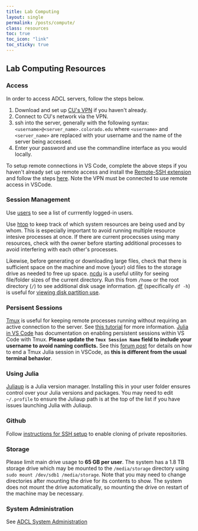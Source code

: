 ```yaml
---
title: Lab Computing
layout: single 
permalink: /posts/compute/
class: resources
toc: true
toc_icon: "link"
toc_sticky: true
---
```


## Lab Computing Resources
### Access
In order to access ADCL servers, follow the steps below.

1. Download and set up [CU's VPN](https://oit.colorado.edu/services/network-internet-services/vpn) if you haven't already.
2. Connect to CU's network via the VPN.
3. ssh into the server, generally with the following syntax: `<username>@<server_name>.colorado.edu` where `<username>` and `<server_name>` are replaced with your username and the name of the server being accessed.
4. Enter your password and use the commandline interface as you would locally.

To setup remote connections in VS Code, complete the above steps if you haven't already set up remote access and install the [Remote-SSH extension](https://marketplace.visualstudio.com/items?itemName=ms-vscode-remote.remote-ssh) and follow the steps [here](https://code.visualstudio.com/docs/remote/ssh#_connect-to-a-remote-host). Note the VPN must be connected to use remote access in VSCode.

### Session Management
Use [users](https://linux.die.net/man/1/users) to see a list of currrently logged-in users.

Use [htop](https://linux.die.net/man/1/htop) to keep track of which system resources are being used and by whom. This is especially important to avoid running multiple resource intesive processes at once. If there are current procecsses using many resources, check with the owner before starting additional processes to avoid interfering with each other's processes.

Likewise, before generating or downloading large files, check that there is sufficient space on the machine and move (your) old files to the storage drive as needed to free up space. [ncdu](https://linux.die.net/man/1/ncdu) is a useful utility for seeing file/folder sizes of the current directory. Run this from `/home` or the root directory (`/`) to see additional disk usage information. [df](https://linux.die.net/man/1/df) (specifically `df -h`) is useful for [viewing disk partition use](https://www.geeksforgeeks.org/df-command-linux-examples/).

### Persisent Sessions
[Tmux](https://manpages.ubuntu.com/manpages/xenial/en/man1/tmux.1.html) is useful for keeping remote processes running without requiring an active connection to the server. See [this tutorial](https://linuxize.com/post/getting-started-with-tmux/) for more information. [Julia in VS Code](https://www.julia-vscode.org/docs/stable/userguide/remote/#Remote-Development) has documentation on enabling persistent sessions within VS Code with Tmux. **Please update the `Tmux Session Name` field to include your username to avoid naming conflicts.** See this [forum post](https://discourse.julialang.org/t/how-to-enable-and-use-persistent-remote-connection-with-vscode-tmux/76926/5) for details on how to end a Tmux Julia session in VSCode, as **this is different from the usual terminal behavior**.

### Using Julia
[Juliaup](https://github.com/JuliaLang/juliaup) is a Julia version manager. Installing this in your user folder ensures control over your Julia versions and packages. You may need to edit `~/.profile` to ensure the Juliaup path is at the top of the list if you have issues launching Julia with Juliaup.

### Github
Follow [instructions for SSH setup](https://docs.github.com/en/authentication/connecting-to-github-with-ssh/adding-a-new-ssh-key-to-your-github-account) to enable cloning of private repositories.

### Storage
Please limit main drive usage to **65 GB per user**. The system has a 1.8 TB storage drive which may be mounted to the `/media/storage` directory using `sudo mount /dev/sdb1 /media/storage`. Note that you may need to change directories after mounting the drive for its contents to show. The system does not mount the drive automatically, so mounting the drive on restart of the machine may be necessary.

### System Administration
See [ADCL System Administration](https://o365coloradoedu-my.sharepoint.com/:w:/r/personal/bekr4901_colorado_edu/_layouts/15/Doc.aspx?sourcedoc=%7B6DBA0F17-9DE1-4C2B-9E0E-42634F60D570%7D&file=INTERNAL%20-%20ADCL%20System%20Administration.docx&action=default&mobileredirect=true)
